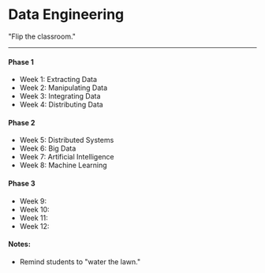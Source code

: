 # Data Engineering

"Flip the classroom."

---

#### Phase 1

- Week 1: Extracting Data
- Week 2: Manipulating Data
- Week 3: Integrating Data
- Week 4: Distributing Data

#### Phase 2

- Week 5: Distributed Systems
- Week 6: Big Data
- Week 7: Artificial Intelligence
- Week 8: Machine Learning

#### Phase 3

- Week 9:
- Week 10:
- Week 11:
- Week 12:

#### Notes:

- Remind students to "water the lawn."
